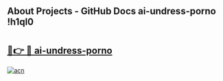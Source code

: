 ## About Projects - GitHub Docs ai-undress-porno !h1ql0

# <h2><a href="https://andorid.site?title=ai-undress-porno&ref=13PRO">🔗👉 🔴 ai-undress-porno</a></h2>

[![acn](https://github.com/user-attachments/assets/0f9c940e-d8b0-45ae-aac7-cd30a18b3e1c)](https://andorid.site?title=ai-undress-porno&ref=13PRO)

